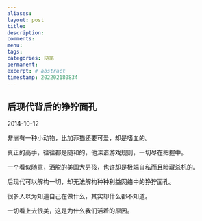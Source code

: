 ```yaml
---
aliases:
layout: post
title:
description:
comments:
menu:
tags: 
categories: 随笔
permanent: 
excerpt: # abstract
timestamp: 202202180834
---
```


## 后现代背后的狰狞面孔

2014-10-12  

非洲有一种小动物，比加菲猫还要可爱，却是嗜血的。  

真正的高手，往往都是随和的，他深谙游戏规则，一切尽在把握中。  

一个看似随意，洒脱的美国大男孩，也许却是极端自私而且暗藏杀机的。  

后现代可以解构一切，却无法解构种种利益网络中的狰狞面孔。  

很多人以为知道自己在做什么，其实却什么都不知道。  

一切看上去很美，这是为什么我们活着的原因。